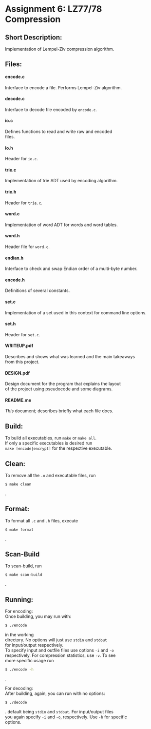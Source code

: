 # Assignment 6: LZ77/78 Compression

## Short Description:

Implementation of Lempel-Ziv compression algorithm.


## Files:

#### encode.c

Interface to encode a file. Performs Lempel-Ziv algorithm.

#### decode.c

Interface to decode file encoded by `encode.c`.

#### io.c

Defines functions to read and write raw and encoded  
files.

#### io.h

Header for `io.c`.

#### trie.c

Implementation of trie ADT used by encoding algorithm.

#### trie.h

Header for `trie.c`.

#### word.c

Implementation of word ADT for words and word tables.

#### word.h

Header file for `word.c`.

#### endian.h

Interface to check and swap Endian order of a multi-byte number.

#### encode.h

Definitions of several constants.

#### set.c

Implementation of a set used in this context for command line options.

#### set.h

Header for `set.c`.

#### WRITEUP.pdf

Describes and shows what was learned and the main takeaways  
from this project.

#### DESIGN.pdf

Design document for the program that explains the layout  
of the project using pseudocode and some diagrams.

#### README.me

*This* document; describes briefly what each file does.

## Build:

To build all executables, run `make` or `make all`.  
If only a specific executables is desired run  
`make [encode|encrypt]` for the respective executable.

## Clean:

To remove all the `.o` and executable files, run  
```sh
$ make clean
```
.

## Format:

To format all `.c` and `.h` files, execute
```sh
$ make format
```
.

## Scan-Build

To scan-build, run  
```sh
$ make scan-build
```
.

## Running:

For encoding:  
Once building, you may run with:
```sh
$ ./encode
```
in the working  
directory. No options will just use `stdin` and `stdout`  
for input/output respectively.  
To specify input and outfile files use options `-i` and `-o`  
respectively. For compression statistics, use `-v`. To see  
more specific usage run 
```sh
$ ./encode -h
```
.

For decoding:  
After building, again, you can run with no options:  
```sh
$ ./decode
```
.
default being `stdin` and `stdout`. For input/output files  
you again specify `-i` and `-o`, respectively. Use `-h` for specific  
options.
